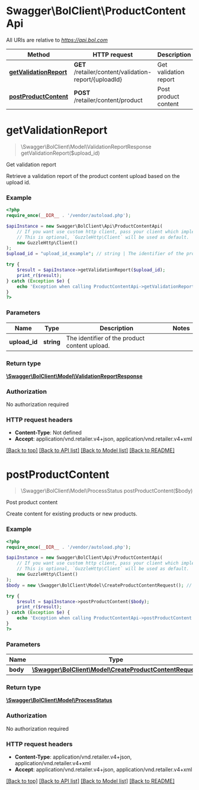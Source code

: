 # Swagger\BolClient\ProductContentApi

All URIs are relative to *https://api.bol.com*

Method | HTTP request | Description
------------- | ------------- | -------------
[**getValidationReport**](ProductContentApi.md#getValidationReport) | **GET** /retailer/content/validation-report/{uploadId} | Get validation report
[**postProductContent**](ProductContentApi.md#postProductContent) | **POST** /retailer/content/product | Post product content


# **getValidationReport**
> \Swagger\BolClient\Model\ValidationReportResponse getValidationReport($upload_id)

Get validation report

Retrieve a validation report of the product content upload based on the upload id.

### Example
```php
<?php
require_once(__DIR__ . '/vendor/autoload.php');

$apiInstance = new Swagger\BolClient\Api\ProductContentApi(
    // If you want use custom http client, pass your client which implements `GuzzleHttp\ClientInterface`.
    // This is optional, `GuzzleHttp\Client` will be used as default.
    new GuzzleHttp\Client()
);
$upload_id = "upload_id_example"; // string | The identifier of the product content upload.

try {
    $result = $apiInstance->getValidationReport($upload_id);
    print_r($result);
} catch (Exception $e) {
    echo 'Exception when calling ProductContentApi->getValidationReport: ', $e->getMessage(), PHP_EOL;
}
?>
```

### Parameters

Name | Type | Description  | Notes
------------- | ------------- | ------------- | -------------
 **upload_id** | **string**| The identifier of the product content upload. |

### Return type

[**\Swagger\BolClient\Model\ValidationReportResponse**](../Model/ValidationReportResponse.md)

### Authorization

No authorization required

### HTTP request headers

 - **Content-Type**: Not defined
 - **Accept**: application/vnd.retailer.v4+json, application/vnd.retailer.v4+xml

[[Back to top]](#) [[Back to API list]](../../README.md#documentation-for-api-endpoints) [[Back to Model list]](../../README.md#documentation-for-models) [[Back to README]](../../README.md)

# **postProductContent**
> \Swagger\BolClient\Model\ProcessStatus postProductContent($body)

Post product content

Create content for existing products or new products.

### Example
```php
<?php
require_once(__DIR__ . '/vendor/autoload.php');

$apiInstance = new Swagger\BolClient\Api\ProductContentApi(
    // If you want use custom http client, pass your client which implements `GuzzleHttp\ClientInterface`.
    // This is optional, `GuzzleHttp\Client` will be used as default.
    new GuzzleHttp\Client()
);
$body = new \Swagger\BolClient\Model\CreateProductContentRequest(); // \Swagger\BolClient\Model\CreateProductContentRequest | 

try {
    $result = $apiInstance->postProductContent($body);
    print_r($result);
} catch (Exception $e) {
    echo 'Exception when calling ProductContentApi->postProductContent: ', $e->getMessage(), PHP_EOL;
}
?>
```

### Parameters

Name | Type | Description  | Notes
------------- | ------------- | ------------- | -------------
 **body** | [**\Swagger\BolClient\Model\CreateProductContentRequest**](../Model/CreateProductContentRequest.md)|  | [optional]

### Return type

[**\Swagger\BolClient\Model\ProcessStatus**](../Model/ProcessStatus.md)

### Authorization

No authorization required

### HTTP request headers

 - **Content-Type**: application/vnd.retailer.v4+json, application/vnd.retailer.v4+xml
 - **Accept**: application/vnd.retailer.v4+json, application/vnd.retailer.v4+xml

[[Back to top]](#) [[Back to API list]](../../README.md#documentation-for-api-endpoints) [[Back to Model list]](../../README.md#documentation-for-models) [[Back to README]](../../README.md)

